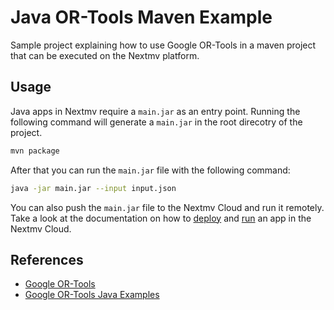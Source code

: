 # Java OR-Tools Maven Example

Sample project explaining how to use Google OR-Tools in a maven project that can
be executed on the Nextmv platform.

## Usage

Java apps in Nextmv require a `main.jar` as an entry point. Running the
following command will generate a `main.jar` in the root direcotry of the
project.

```bash
mvn package
```

After that you can run the `main.jar` file with the following command:

```bash
java -jar main.jar --input input.json
```

You can also push the `main.jar` file to the Nextmv Cloud and run it remotely.
Take a look at the documentation on how to
[deploy](https://www.nextmv.io/docs/platform/deploy-app/custom-apps) and
[run](https://www.nextmv.io/docs/platform/run-app-remotely/nextmv-cli) an app in
the Nextmv Cloud.

## References

- [Google OR-Tools](https://github.com/or-tools/or-tools)
- [Google OR-Tools Java Examples](https://github.com/or-tools/java_or-tools)
